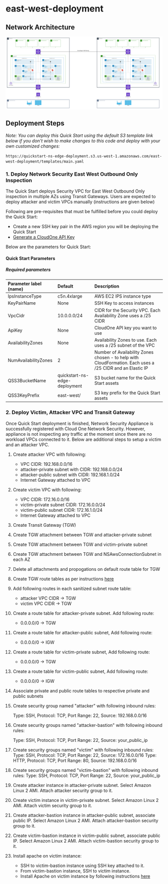 # east-west-deployment

## Network Architecture

<img src="docs/east-west.png" name="Network Security East West Deployment">

## Deployment Steps

*Note: You can deploy this Quick Start using the default S3 template link below if you don't wish to make changes to this code and deploy with your own customized changes:*

`https://quickstart-ns-edge-deployment.s3.us-west-1.amazonaws.com/east-west-deployment/templates/main.yaml`
### 1. Deploy Network Security East West Outbound Only Inspection
The Quick Start deploys Security VPC for East West Outbound Only inspection in multiple AZs using Transit Gateways. Users are expected to deploy attacker and victim VPCs manually (instructions are given below)

Following are pre-requisites that must be fulfilled before you could deploy the Quick Start:
- Create a new SSH key pair in the AWS region you will be deploying the Quick Start
- [Generate a CloudOne API Key](https://cloudone.trendmicro.com/docs/network-security/add_cloud_accounts_appliances/#generate-an-api-key)

Below are the parameters for Quick Start:
#### Quick Start Parameters

##### Required parameters
| Parameter label (name) | Default        | Description                                                    |
| :----------------------| :------------- | :------------------------------------------------------------- |
| IpsInstanceType    | c5n.4xlarge  | AWS EC2 IPS instance type |
| KeyPairName | None | SSH Key to access instances |
| VpcCidr    | 10.0.0.0/24 | CIDR for the Security VPC. Each Availability Zone uses a /25 CIDR |
| ApiKey    | None | CloudOne API key you want to use |
| AvailabilityZones  | None | Availability Zones to use. Each uses a /25 subnet of the VPC |
| NumAvailabilityZones    | 2 | Number of Availability Zones chosen - to help with CloudFormation. Each uses a /25 CIDR and an Elastic IP |
| QSS3BucketName    | quickstart-ns-edge-deployment | S3 bucket name for the Quick Start assets |
| QSS3KeyPrefix    | east-west/ | S3 key prefix for the Quick Start assets |

### 2. Deploy Victim, Attacker VPC and Transit Gateway

Once Quick Start deployment is finished, Network Security Appliance is successfully registered with Cloud One Network Security. However, appliance is not inspecting any traffic at the moment since there are no workload VPCs connected to it. Below are additional steps to setup a victim and an attacker VPC.

1. Create attacker VPC with following:
   * VPC CIDR: 192.168.0.0/16
   * attacker-private subnet with CIDR: 192.168.0.0/24
   * attacker-public subnet with CIDR: 192.168.1.0/24
   * Internet Gateway attached to VPC
2. Create victim VPC with following:
   * VPC CIDR: 172.16.0.0/16
   * victim-private subnet CIDR: 172.16.0.0/24
   * victim-public subnet CIDR: 172.16.1.0/24
   * Internet Gateway attached to VPC
3. Create Transit Gateway (TGW)
4. Create TGW attachment between TGW and attacker-private subnet
5. Create TGW attachment between TGW and victim-private subnet
6. Create TGW attachment between TGW and NSAwsConnectionSubnet in each AZ
7. Delete all attachments and propogations on default route table for TGW
8. Create TGW route tables as per instructions [here](https://cloudone.trendmicro.com/docs/network-security/GWLB_CFdeploy2/)
9. Add following routes in each sanitized subnet route table:  
   * attacker VPC CIDR -> TGW
   * victim VPC CIDR -> TGW
10. Create a route table for attacker-private subnet. Add following route:
    * 0.0.0.0/0 -> TGW
11. Create a route table for attacker-public subnet, Add following route:
    * 0.0.0.0/0 -> IGW
12. Create a route table for victim-private subnet, Add following route:
    * 0.0.0.0/0 -> TGW
13. Create a route table for victim-public subnet, Add following route:
    * 0.0.0.0/0 -> IGW
14. Associate private and public route tables to respective private and public subnets
15. Create security group named "attacker" with following inbound rules:
    
    Type: SSH, Protocol: TCP, Port Range: 22, Source: 192.168.0.0/16
16. Create security groups named "attacker-bastion" with following inbound rules:
    
    Type: SSH, Protocol: TCP, Port Range: 22, Source: your_public_ip
17. Create security groups named "victim" with following inbound rules:
    Type: SSH, Protocol: TCP, Port Range: 22, Source: 172.16.0.0/16
    Type: HTTP, Protocol: TCP, Port Range: 80, Source: 192.168.0.0/16
18. Create security groups named "victim-bastion" with following inbound rules:
    Type: SSH, Protocol: TCP, Port Range: 22, Source: your_public_ip
19. Create attacker instance in attacker-private subnet. Select Amazon Linux 2 AMI. Attach attacker security group to it.
20. Create victim instance in victim-private subnet. Select Amazon Linux 2 AMI.  Attach victim security group to it.
21. Create attacker-bastion instance in attacker-public subnet, associate public IP. Select Amazon Linux 2 AMI. Attach attacker-bastion security group to it.
22. Create victim-bastion instance in victim-public subnet, associate public IP. Select Amazon Linux 2 AMI. Attach victim-bastion security group to it.
23. Install apache on victim instance: 
    * SSH to victim-bastion instance using SSH key attached to it.
    * From victim-bastion instance, SSH to victim instance.
    * Install Apache on victim instance by following instructions [here](https://docs.aws.amazon.com/AmazonRDS/latest/UserGuide/CHAP_Tutorials.WebServerDB.CreateWebServer.html)